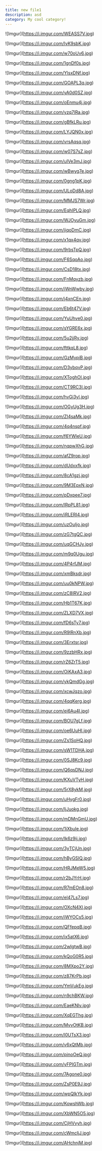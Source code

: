 ```yaml
---
title: new file1
description: asd
category: My cool category!
---
```

!\[Imgur](https://i.imgur.com/WEASS7V.jpg)   

!\[Imgur](https://i.imgur.com/IvK9sbK.jpg)   

!\[Imgur](https://i.imgur.com/w70oUv6.jpg)   

!\[Imgur](https://i.imgur.com/1gnDf0s.jpg)   

!\[Imgur](https://i.imgur.com/YlsxDNf.jpg)   

!\[Imgur](https://i.imgur.com/GOAPL3q.jpg)   

!\[Imgur](https://i.imgur.com/yA0d0SZ.jpg)   

!\[Imgur](https://i.imgur.com/oEnmu4j.jpg)   

!\[Imgur](https://i.imgur.com/yzq7lRa.jpg)   

!\[Imgur](https://i.imgur.com/gBfkLRu.jpg)   

!\[Imgur](https://i.imgur.com/LYJQN0x.jpg)   

!\[Imgur](https://i.imgur.com/vrsAqsq.jpg)   

!\[Imgur](https://i.imgur.com/w07S7sZ.jpg)   

!\[Imgur](https://i.imgur.com/uIVe3mJ.jpg)   

!\[Imgur](https://i.imgur.com/wBwyg7e.jpg)   

!\[Imgur](https://i.imgur.com/0gng1pK.jpg)   

!\[Imgur](https://i.imgur.com/ULoDd8A.jpg)   

!\[Imgur](https://i.imgur.com/MMJS7Wr.jpg)   

!\[Imgur](https://i.imgur.com/EqhIPLQ.jpg)   

!\[Imgur](https://i.imgur.com/WJOyuGm.jpg)   

!\[Imgur](https://i.imgur.com/jiqoDmC.jpg)   

!\[Imgur](https://i.imgur.com/x1qx4qv.jpg)   

!\[Imgur](https://i.imgur.com/9rbsTpQ.jpg)   

!\[Imgur](https://i.imgur.com/F6SqoAo.jpg)   

!\[Imgur](https://i.imgur.com/CsD18tx.jpg)   

!\[Imgur](https://i.imgur.com/FnMqyzb.jpg)   

!\[Imgur](https://i.imgur.com/iWnWwby.jpg)   

!\[Imgur](https://i.imgur.com/j4xnCEn.jpg)   

!\[Imgur](https://i.imgur.com/Eb6t47V.jpg)   

!\[Imgur](https://i.imgur.com/YuUhve0.jpg)   

!\[Imgur](https://i.imgur.com/sYGRE6x.jpg)   

!\[Imgur](https://i.imgur.com/5u2jjRy.jpg)   

!\[Imgur](https://i.imgur.com/fttkqL8.jpg)   

!\[Imgur](https://i.imgur.com/GzMypiB.jpg)   

!\[Imgur](https://i.imgur.com/D3ybqvP.jpg)   

!\[Imgur](https://i.imgur.com/XToghOl.jpg)   

!\[Imgur](https://i.imgur.com/CT9RC3l.jpg)   

!\[Imgur](https://i.imgur.com/hvGi3yl.jpg)   

!\[Imgur](https://i.imgur.com/OGyUg3H.jpg)   

!\[Imgur](https://i.imgur.com/ZI4saMk.jpg)   

!\[Imgur](https://i.imgur.com/4q4nspf.jpg)   

!\[Imgur](https://i.imgur.com/f6YWleU.jpg)   

!\[Imgur](https://i.imgur.com/nqpwXhG.jpg)   

!\[Imgur](https://i.imgur.com/afZ9rop.jpg)   

!\[Imgur](https://i.imgur.com/dUdxxfk.jpg)   

!\[Imgur](https://i.imgur.com/8cA1gzj.jpg)   

!\[Imgur](https://i.imgur.com/9M3EpxN.jpg)   

!\[Imgur](https://i.imgur.com/pDxpee7.jpg)   

!\[Imgur](https://i.imgur.com/lRpPL81.jpg)   

!\[Imgur](https://i.imgur.com/iRLERI4.jpg)   

!\[Imgur](https://i.imgur.com/uzOuIjo.jpg)   

!\[Imgur](https://i.imgur.com/zG7tgQC.jpg)   

!\[Imgur](https://i.imgur.com/uqGCHJy.jpg)   

!\[Imgur](https://i.imgur.com/m9q0Ugu.jpg)   

!\[Imgur](https://i.imgur.com/4P4rfJM.jpg)   

!\[Imgur](https://i.imgur.com/xmBksdr.jpg)   

!\[Imgur](https://i.imgur.com/uu0kNPW.jpg)   

!\[Imgur](https://i.imgur.com/zC8IRV2.jpg)   

!\[Imgur](https://i.imgur.com/Hb1T67K.jpg)   

!\[Imgur](https://i.imgur.com/ZLXD7VX.jpg)   

!\[Imgur](https://i.imgur.com/fD6sTy7.jpg)   

!\[Imgur](https://i.imgur.com/R9lRnXb.jpg)   

!\[Imgur](https://i.imgur.com/3Erxtsr.jpg)   

!\[Imgur](https://i.imgur.com/9zzbHRx.jpg)   

!\[Imgur](https://i.imgur.com/rZ6ZrT5.jpg)   

!\[Imgur](https://i.imgur.com/OiKAxA3.jpg)   

!\[Imgur](https://i.imgur.com/ykQmdGg.jpg)   

!\[Imgur](https://i.imgur.com/xcwJqzo.jpg)   

!\[Imgur](https://i.imgur.com/4qqKerg.jpg)   

!\[Imgur](https://i.imgur.com/ei6Au4I.jpg)   

!\[Imgur](https://i.imgur.com/BOU7gLf.jpg)   

!\[Imgur](https://i.imgur.com/oe6UuHI.jpg)   

!\[Imgur](https://i.imgur.com/Zs1SoHQ.jpg)   

!\[Imgur](https://i.imgur.com/sW1TDHA.jpg)   

!\[Imgur](https://i.imgur.com/0SJ8Kc9.jpg)   

!\[Imgur](https://i.imgur.com/Q6qsDNJ.jpg)   

!\[Imgur](https://i.imgur.com/KXuVTyH.jpg)   

!\[Imgur](https://i.imgur.com/5rX8ykM.jpg)   

!\[Imgur](https://i.imgur.com/uHygFr0.jpg)   

!\[Imgur](https://i.imgur.com/ljJuokg.jpg)   

!\[Imgur](https://i.imgur.com/mDMnGmU.jpg)   

!\[Imgur](https://i.imgur.com/1iXbule.jpg)   

!\[Imgur](https://i.imgur.com/lk6z9ij.jpg)   

!\[Imgur](https://i.imgur.com/3yTCjUn.jpg)   

!\[Imgur](https://i.imgur.com/hByGSIQ.jpg)   

!\[Imgur](https://i.imgur.com/HRJMeW5.jpg)   

!\[Imgur](https://i.imgur.com/r2bJYrH.jpg)   

!\[Imgur](https://i.imgur.com/R7mEOn8.jpg)   

!\[Imgur](https://i.imgur.com/el47Ls7.jpg)   

!\[Imgur](https://i.imgur.com/OXcN4Xl.jpg)   

!\[Imgur](https://i.imgur.com/iWYOCs5.jpg)   

!\[Imgur](https://i.imgur.com/QFfepqB.jpg)   

!\[Imgur](https://i.imgur.com/ix5atX6.jpg)   

!\[Imgur](https://i.imgur.com/2wIgtwB.jpg)   

!\[Imgur](https://i.imgur.com/kQoG0R5.jpg)   

!\[Imgur](https://i.imgur.com/8MXpo2Y.jpg)   

!\[Imgur](https://i.imgur.com/z87KrPb.jpg)   

!\[Imgur](https://i.imgur.com/YmVukEg.jpg)   

!\[Imgur](https://i.imgur.com/n9chBKW.jpg)   

!\[Imgur](https://i.imgur.com/EaeKNlv.jpg)   

!\[Imgur](https://i.imgur.com/XqEGThg.jpg)   

!\[Imgur](https://i.imgur.com/MvvOtKB.jpg)   

!\[Imgur](https://i.imgur.com/l0UTsX3.jpg)   

!\[Imgur](https://i.imgur.com/v6xQtMb.jpg)   

!\[Imgur](https://i.imgur.com/pinoOeQ.jpg)   

!\[Imgur](https://i.imgur.com/yFPIGTm.jpg)   

!\[Imgur](https://i.imgur.com/7Agone0.jpg)   

!\[Imgur](https://i.imgur.com/ZsP0E9J.jpg)   

!\[Imgur](https://i.imgur.com/wpQIkYk.jpg)   

!\[Imgur](https://i.imgur.com/KowshWb.jpg)   

!\[Imgur](https://i.imgur.com/XbWN5O5.jpg)   

!\[Imgur](https://i.imgur.com/CjHVvyh.jpg)   

!\[Imgur](https://i.imgur.com/cWmcljJ.jpg)   

!\[Imgur](https://i.imgur.com/AHchnjM.jpg)
